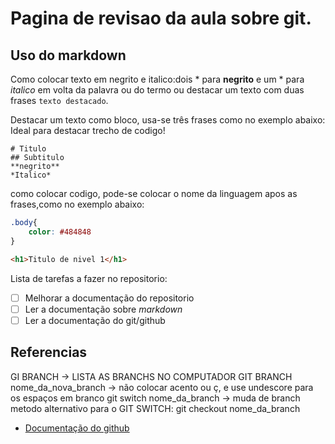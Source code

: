 # Pagina de revisao da aula sobre git.
## Uso do markdown

Como colocar texto em negrito e italico:dois * para **negrito** e um * para *italico* em volta da palavra ou do termo ou destacar um texto com duas frases ``texto destacado``.

Destacar um texto como bloco, usa-se três frases como no exemplo abaixo:
Ideal para destacar trecho de codigo!

```
# Titulo
## Subtitulo
**negrito** 
*Italico*
```
como colocar codigo, pode-se colocar o nome da linguagem apos as frases,como no exemplo abaixo:
```css
.body{
    color: #484848
}
```
```html
<h1>Titulo de nivel 1</h1>
```
Lista de tarefas a fazer no repositorio:

- [ ]  Melhorar a documentação do repositorio
- [ ]  Ler a documentação sobre *markdown*
- [ ]  Ler a documentação do git/github
## Referencias
GI BRANCH -> LISTA AS BRANCHS NO COMPUTADOR
GIT BRANCH nome_da_nova_branch -> não colocar acento ou ç, e use undescore para os espaços em branco
git switch nome_da_branch -> muda de branch
metodo alternativo para o GIT SWITCH: git checkout nome_da_branch

* [Documentação do github](https://docs.github.com/pt/get-started/writing-on-github/getting-started-with-writing-and-formatting-on-github/basic-writing-and-formatting-syntax#headings)


